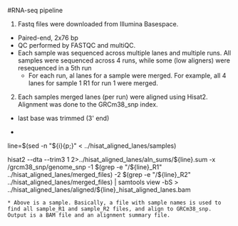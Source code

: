 #RNA-seq pipeline

1. Fastq files were downloaded from Illumina Basespace. 
  * Paired-end, 2x76 bp
  * QC performed by FASTQC and multiQC.
  * Each sample was sequenced across multiple lanes and multiple runs. All samples were sequenced across 4 runs, while some (low aligners) were resequenced in a 5th run
    * For each run, al lanes for a sample were merged. For example, all 4 lanes for sample 1 R1 for run 1 were merged.
    
2. Each samples merged lanes (per run) were aligned using Hisat2. Alignment was done to the GRCm38_snp index.

  * last base was trimmed (3' end)
  * ```bash i=$SLURM_ARRAY_TASK_ID
  line=$(sed -n "${i}{p;}" < ../hisat_aligned_lanes/samples)

  hisat2 --dta --trim3 1 2>../hisat_aligned_lanes/aln_sums/${line}.sum -x /grcm38_snp/genome_snp -1 $(grep -e "/${line}_R1" ../hisat_aligned_lanes/merged_files) -2 $(grep -e "/${line}_R2" ../hisat_aligned_lanes/merged_files) | samtools view -bS > ../hisat_aligned_lanes/aligned/${line}_hisat_aligned_lanes.bam
  
  ```
  * Above is a sample. Basically, a file with sample names is used to find all sample_R1 and sample_R2 files, and align to GRCm38_snp. Output is a BAM file and an alignment summary file.

    